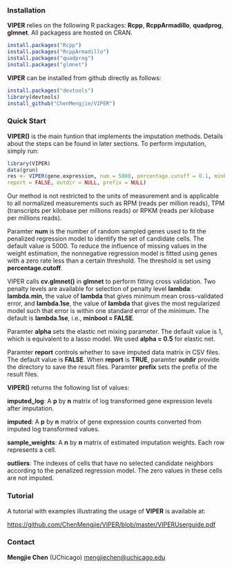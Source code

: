 
### Installation

**VIPER** relies on the following R packages: **Rcpp**, **RcppArmadillo**, **quadprog**, **glmnet**. All packagess are hosted on CRAN. 
  ```R
  install.packages("Rcpp")
  install.packages("RcppArmadillo")
  install.packages("quadprog")
  install.packages("glmnet")
  ```

**VIPER** can be installed from github directly as follows:

  ```R
  install.packages("devtools")
  library(devtools)
  install_github("ChenMengjie/VIPER")
  ```
  

### Quick Start

**VIPER()** is the main funtion that implements the imputation methods. Details about the steps can be found in later sections.
To perform imputation, simply run:
  ```R
  library(VIPER)
  data(grun)
  res <- VIPER(gene.expression, num = 5000, percentage.cutoff = 0.1, minbool = FALSE, alpha = 1, 
  report = FALSE, outdir = NULL, prefix = NULL)
  ```

Our method is not restricted to the units of measurement and is applicable to all normalized measurements such as RPM (reads per million reads), TPM (transcripts per kilobase per millions reads) or RPKM (reads per kilobase per millions reads). 

Paramter **num** is the number of random sampled genes used to fit the penalized regression model to identify the set of candidate cells. The default value is 5000. To reduce the influence of missing values in the weight estimation, the nonnegative regression model is fitted using genes with a zero rate less than a certain threshold. The threshold is set using **percentage.cutoff**. 

VIPER calls **cv.glmnet()** in **glmnet** to perform fitting cross validation. Two penalty levels are available for selection of penalty level **lambda**: **lambda.min**, the value of **lambda** that gives minimum mean cross-validated error, and **lambda.1se**, the value of **lambda** that gives the most regularized model such that error is within one standard error of the minimum. The default is **lambda.1se**, i.e., **minbool = FALSE**. 

Paramter **alpha** sets the elastic net mixing parameter. The default value is 1, which is equivalent to a lasso model. We used **alpha = 0.5** for elastic net. 

Paramter **report** controls whether to save imputed data matrix in CSV files. The default value is **FALSE**.
When **report** is **TRUE**, paramter **outdir** provide the directory to save the result files.
Paramter **prefix** sets the prefix of the result files.

**VIPER()** returns the following list of values:

**imputed_log**: A **p** by **n** matrix of log transformed gene expression levels after imputation.

**imputed**: A **p** by **n** matrix of gene expression counts converted from imputed log transformed values.

**sample_weights**: A **n** by **n** matrix of estimated imputation weights. Each row represents a cell.

**outliers**: The indexes of cells that have no selected candidate neighbors according to the penalized regression model. The zero values in these cells are not imputed.


### Tutorial

A tutorial with examples illustrating the usage of **VIPER** is available at:  

https://github.com/ChenMengjie/VIPER/blob/master/VIPERUserguide.pdf


### Contact

**Mengjie Chen** (UChicago) mengjiechen@uchicago.edu
